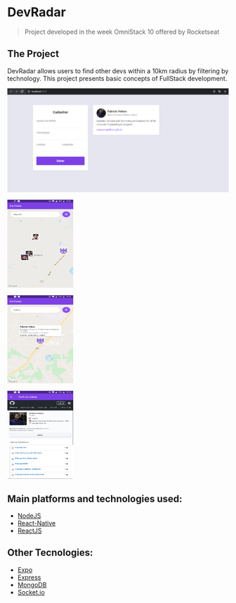 # DevRadar

> Project developed in the week OmniStack 10 offered by Rocketseat

## The Project
DevRadar allows users to find other devs within a 10km radius by filtering by technology. This project presents basic concepts of FullStack development.

![](/img/1.png)

<img src ="/img/2.png" 
height ="200" width="150" >

<img src ="/img/3.png" 
height ="200" width="150" >

<img src ="/img/4.png" 
height ="200" width="150" >

## Main platforms and technologies used:

* [NodeJS](https://nodejs.org/en/)
* [React-Native](http://www.reactnative.com/)
* [ReactJS](https://reactjs.org/)

## Other Tecnologies:

* [Expo](https://expo.io/)
* [Express](https://expressjs.com/)
* [MongoDB](https://www.mongodb.com/)
* [Socket.io](https://socket.io/)
